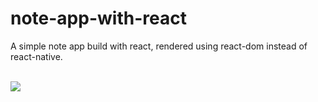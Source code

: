 # note-app-with-react
A simple note app build with react, rendered using react-dom instead of react-native.
<br/>
<br/>

<img src="https://user-images.githubusercontent.com/88175067/177467414-163f4b3b-7de9-4df4-a1b5-67710c10377a.png">

